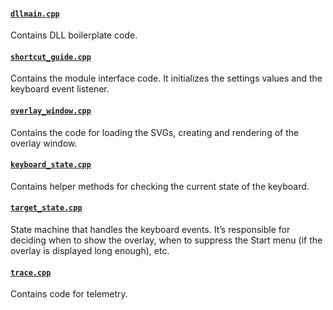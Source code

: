 #### [`dllmain.cpp`](/src/modules/ShortcutGuide/ShortcutGuideModuleInterface/dllmain.cpp)
Contains DLL boilerplate code.

#### [`shortcut_guide.cpp`](/src/modules/ShortcutGuide/ShortcutGuide/shortcut_guide.cpp)
Contains the module interface code. It initializes the settings values and the keyboard event listener.

#### [`overlay_window.cpp`](/src/modules/ShortcutGuide/ShortcutGuide/overlay_window.cpp)
Contains the code for loading the SVGs, creating and rendering of the overlay window.

#### [`keyboard_state.cpp`]()
Contains helper methods for checking the current state of the keyboard.

#### [`target_state.cpp`](/src/modules/ShortcutGuide/ShortcutGuide/target_state.cpp)
State machine that handles the keyboard events. It’s responsible for deciding when to show the overlay, when to suppress the Start menu (if the overlay is displayed long enough), etc.

#### [`trace.cpp`](/src/modules/ShortcutGuide/ShortcutGuide/trace.cpp)
Contains code for telemetry.
